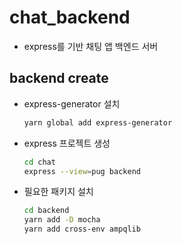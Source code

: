 # chat_backend
- express를 기반 채팅 앱 백엔드 서버


## backend create
- express-generator 설치
    ``` sh
    yarn global add express-generator
    ```
- express 프로젝트 생성
    ``` sh
    cd chat
    express --view=pug backend
    ```
- 필요한 패키지 설치
    ``` sh
    cd backend
    yarn add -D mocha
    yarn add cross-env ampqlib
    ```
